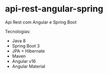 # api-rest-angular-spring
Api Rest com Angular e Spring Boot


Tecnologias:
- Java 8
- Spring Boot 3 
- JPA + Hibernate
- Maven
- Angular v16
- Angular Material
